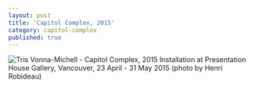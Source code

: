 ```yaml
---
layout: post
title: 'Capitol Complex, 2015'
category: capitol-complex
published: true
---
```


![Tris Vonna-Michell - Capitol Complex, 2015]({{site.baseurl}}/assets/img/0505-capitol-complex-2015.jpg)
Installation at Presentation House Gallery, Vancouver, 23 April - 31 May 2015 (photo by Henri Robideau)
